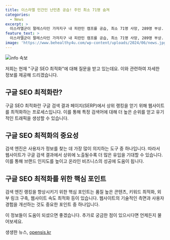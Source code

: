 ```yaml
---
title: 이스라엘 민간인 난민촌 공습! 주민 최소 71명 숨져
categories:
  - News
excerpt: >
  이스라엘군이 팔레스타인 가자지구 내 피란민 캠프를 공습, 최소 71명 사망, 289명 부상. 하마스는 공습을 민간인을 대상으로 한 것으로 비난. 이스라엘군은 알카삼 여단 사령관을 의심, 자체 조사 착수. 사상자 대부분이 하마스 대원일 가능성.
feature_text: >
  이스라엘군이 팔레스타인 가자지구 내 피란민 캠프를 공습, 최소 71명 사망, 289명 부상. 하마스는 공습을 민간인을 대상으로 한 것으로 비난. 이스라엘군은 알카삼 여단 사령관을 의심, 자체 조사 착수. 사상자 대부분이 하마스 대원일 가능성.
image: 'https://www.behealthy4u.com/wp-content/uploads/2024/06/news.jpg'
---
```


<p><img src="https://www.behealthy4u.com/wp-content/uploads/2024/06/news.jpg" alt="info 속보" /></p>

<p>저희는 현재 "구글 SEO 최적화"에 대해 질문을 받고 있는데요. 이와 관련하여 자세한 정보를 제공해 드리겠습니다.</p>

<h2 data-ke-size="size26">구글 SEO 최적화란?</h2>

<p data-ke-size="size16">구글 SEO 최적화란 구글 검색 결과 페이지(SERP)에서 상위 랭킹을 얻기 위해 웹사이트를 최적화하는 프로세스입니다. 이를 통해 특정 검색어에 대해 더 높은 순위를 얻고 유기적인 트래픽을 생성할 수 있습니다. </p>

<h2 data-ke-size="size26">구글 SEO 최적화의 중요성</h2>

<p data-ke-size="size16">검색 엔진은 사용자가 정보를 찾는 데 가장 많이 의지하는 도구 중 하나입니다. 따라서 웹사이트가 구글 검색 결과에서 상위에 노출될수록 더 많은 유입을 기대할 수 있습니다. 이를 통해 브랜드 인지도를 높이고 온라인 비즈니스의 성공에 도움이 됩니다.</p>

<h2 data-ke-size="size26">구글 SEO 최적화를 위한 핵심 포인트</h2>

<p data-ke-size="size16">검색 엔진 랭킹을 향상시키기 위한 핵심 포인트는 품질 높은 콘텐츠, 키워드 최적화, 외부 링크 구축, 웹사이트 속도 최적화 등이 있습니다. 웹사이트의 기술적인 측면과 사용자 경험을 개선하는 것도 중요한 포인트 중 하나입니다.</p>

<p>이 정보들이 도움이 되셨으면 좋겠습니다. 추가로 궁금한 점이 있으시다면 언제든지 물어보세요.</p>
생생한 뉴스, <a href="https://opensis.kr" rel="dofollow">opensis.kr</a>


